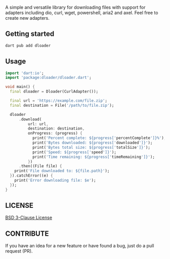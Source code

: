 A simple and versatile library for downloading files with support for adapters including dio, curl, wget, powershell, aria2 and axel. Feel free to create new adapters.

## Getting started

```dart
dart pub add dloader
```
## Usage

```dart
import 'dart:io';
import 'package:dloader/dloader.dart';

void main() {
  final dloader = Dloader(CurlAdapter());

  final url = 'https://example.com/file.zip';
  final destination = File('/path/to/file.zip');

  dloader
      .download(
          url: url,
          destination: destination,
          onProgress: (progress) {
            print('Percent complete: ${progress['percentComplete']}%');
            print('Bytes downloaded: ${progress['downloaded']}');
            print('Bytes total size: ${progress['totalSize']}');
            print('Speed: ${progress['speed']}');
            print('Time remaining: ${progress['timeRemaining']}');
          })
      .then((File file) {
    print('File downloaded to: ${file.path}');
  }).catchError((e) {
    print('Error downloading file: $e');
  });
}
```

## LICENSE

[BSD 3-Clause License](./LICENSE)

## CONTRIBUTE
If you have an idea for a new feature or have found a bug, just do a pull request (PR).
